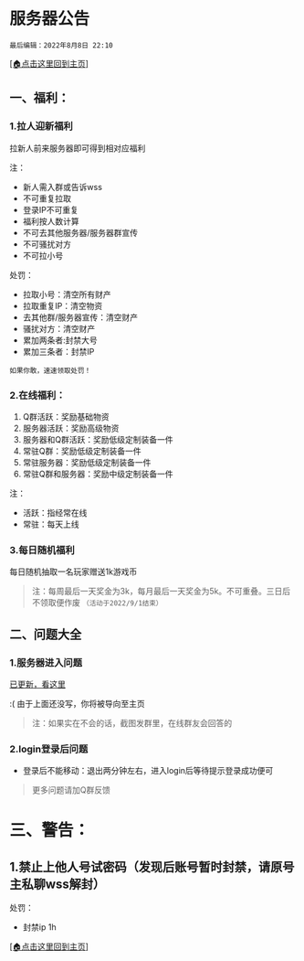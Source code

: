 # 服务器公告
`最后编辑：2022年8月8日 22:10`

[[🏠点击这里回到主页]](README.md)

## 一、福利：
### 1.拉人迎新福利

拉新人前来服务器即可得到相对应福利

注：

- 新人需入群或告诉wss
- 不可重复拉取
- 登录IP不可重复
-  福利按人数计算
- 不可去其他服务器/服务器群宣传
- 不可骚扰对方
- 不可拉小号

处罚：

- 拉取小号：清空所有财产
- 拉取重复IP：清空物资
- 去其他群/服务器宣传：清空财产
- 骚扰对方：清空财产
- 累加两条者:封禁大号
- 累加三条者：封禁IP

`如果你敢，速速领取处罚！`

### 2.在线福利：
1. Q群活跃：奖励基础物资
2. 服务器活跃：奖励高级物资
3. 服务器和Q群活跃：奖励低级定制装备一件
4. 常驻Q群：奖励低级定制装备一件
5. 常驻服务器：奖励低级定制装备一件
6. 常驻Q群和服务器：奖励中级定制装备一件

注：
- 活跃：指经常在线
- 常驻：每天上线

### 3.每日随机福利
每日随机抽取一名玩家赠送1k游戏币
>注：每周最后一天奖金为3k，每月最后一天奖金为5k。不可重叠。三日后不领取便作废
`（活动于2022/9/1结束）`

## 二、问题大全

### 1.服务器进入问题

[已更新，看这里](README.md)

:( 由于上面还没写，你将被导向至主页

> 注：如果实在不会的话，截图发群里，在线群友会回答的

### 2.login登录后问题
- 登录后不能移动：退出两分钟左右，进入login后等待提示登录成功便可
> 更多问题请加Q群反馈

# 三、警告：
## 1.禁止上他人号试密码（发现后账号暂时封禁，请原号主私聊wss解封）
处罚：
- 封禁ip 1h

[[🏠点击这里回到主页]](README.md)
